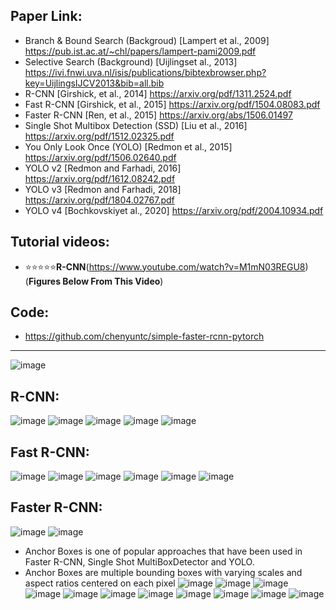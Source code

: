 ## Paper Link: 

- Branch & Bound Search (Backgroud) [Lampert et al., 2009] https://pub.ist.ac.at/~chl/papers/lampert-pami2009.pdf
- Selective Search (Background) [Uijlingset al., 2013] https://ivi.fnwi.uva.nl/isis/publications/bibtexbrowser.php?key=UijlingsIJCV2013&bib=all.bib 
- R-CNN [Girshick, et al., 2014] https://arxiv.org/pdf/1311.2524.pdf 
- Fast R-CNN [Girshick, et al., 2015] https://arxiv.org/pdf/1504.08083.pdf 
- Faster R-CNN [Ren, et al., 2015] https://arxiv.org/abs/1506.01497 
- Single Shot Multibox Detection (SSD) [Liu et al., 2016] https://arxiv.org/pdf/1512.02325.pdf 
- You Only Look Once (YOLO) [Redmon et al., 2015] https://arxiv.org/pdf/1506.02640.pdf 
- YOLO v2 [Redmon and Farhadi, 2016] https://arxiv.org/pdf/1612.08242.pdf 
- YOLO v3 [Redmon and Farhadi, 2018] https://arxiv.org/pdf/1804.02767.pdf 
- YOLO v4 [Bochkovskiyet al., 2020] https://arxiv.org/pdf/2004.10934.pdf 

## Tutorial videos: 
- :star::star::star::star::star:**R-CNN**(https://www.youtube.com/watch?v=M1mN03REGU8)  (**Figures Below From This Video**)

## Code: 
- https://github.com/chenyuntc/simple-faster-rcnn-pytorch
_______________________________________________________________

![image](https://user-images.githubusercontent.com/88390140/134997085-3d722b69-e0ff-46b5-98bc-6bd7bfbf884a.png)

## R-CNN: 
![image](https://user-images.githubusercontent.com/88390140/134997602-ea3c78aa-7088-4b3c-b79a-62889b928bdb.png)
![image](https://user-images.githubusercontent.com/88390140/134997896-aa57a4bc-0d7f-460a-9f09-99c0efb8f889.png)
![image](https://user-images.githubusercontent.com/88390140/134998108-e2ad3721-fa26-4f0f-85b0-641e772c9427.png)
![image](https://user-images.githubusercontent.com/88390140/134998130-b26e2e17-4901-413f-bcdc-1e2f14dbbcc8.png)
![image](https://user-images.githubusercontent.com/88390140/134998608-11a3d2e5-9d9d-4478-8c2e-eeeaccb909fd.png)
## Fast R-CNN: 
![image](https://user-images.githubusercontent.com/88390140/134998690-45bf8d6a-c297-4b28-83de-1458e780c233.png)
![image](https://user-images.githubusercontent.com/88390140/134998848-fdaa8e3d-173f-4cb8-b079-3c77495f2462.png)
![image](https://user-images.githubusercontent.com/88390140/134999129-c585e630-c0d9-4c70-9d5d-d293a4c53dfe.png)
![image](https://user-images.githubusercontent.com/88390140/134999206-04127d3d-b3e0-4e39-bfc0-ddde8d724390.png)
![image](https://user-images.githubusercontent.com/88390140/134999448-e20899ac-0ee5-4cbc-8ac6-25aef40f5512.png)
![image](https://user-images.githubusercontent.com/88390140/134999554-5d2a09ec-a45c-419e-b63e-fc836fb262a6.png)
## Faster R-CNN: 
![image](https://user-images.githubusercontent.com/88390140/134999727-7addf035-462e-4b17-ae78-92fd323ccd24.png)
![image](https://user-images.githubusercontent.com/88390140/135000019-368d5e51-a473-4e76-a548-5e7c302c0ece.png)
- Anchor Boxes is one of popular approaches that have been used in Faster R-CNN, Single Shot MultiBoxDetector and YOLO. 
- Anchor Boxes are multiple bounding boxes with varying scales and aspect ratios centered on each pixel
![image](https://user-images.githubusercontent.com/88390140/135000596-a0e5514d-925d-4b2b-ad9f-d3c36e9b6bd4.png)
![image](https://user-images.githubusercontent.com/88390140/135000847-fbd4d04e-ca72-479b-b620-7c058690acb0.png)
![image](https://user-images.githubusercontent.com/88390140/135001052-8c4187e0-2999-4c9b-bb0b-45bb7232c89e.png)
![image](https://user-images.githubusercontent.com/88390140/135001265-49fa8191-d40a-4541-b53f-c39393d7e078.png)
![image](https://user-images.githubusercontent.com/88390140/135001356-0c61045d-cc18-4ca1-bad8-6781a40e6b89.png)
![image](https://user-images.githubusercontent.com/88390140/135001406-4eba38cc-4e0d-41d6-a239-f8e99757081a.png)
![image](https://user-images.githubusercontent.com/88390140/135001519-d3a8b198-25e0-43fb-9833-b993fed55ddb.png)
![image](https://user-images.githubusercontent.com/88390140/135001530-ea08529a-16cf-4457-9d43-8f345dd2c320.png)
![image](https://user-images.githubusercontent.com/88390140/135002317-121996ba-e0c5-42b5-b1bf-2ecbc74d1c70.png)
![image](https://user-images.githubusercontent.com/88390140/135002337-88b6a416-641c-4150-82e8-fb2d3e01ec84.png)
![image](https://user-images.githubusercontent.com/88390140/135002344-7115dbe4-1efb-452e-b23a-3145c712cc06.png)




